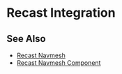 # Recast Integration

<!-- PAGE IS TODO -->

## See Also


* [Recast Navmesh](recast-navmesh.md)
* [Recast Navmesh Component](recast-navmesh-component.md)
